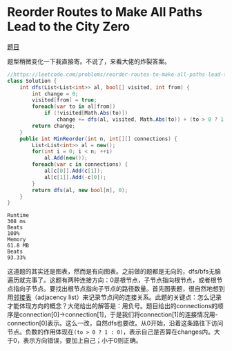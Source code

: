# Reorder Routes to Make All Paths Lead to the City Zero

[题目](https://leetcode.com/problems/reorder-routes-to-make-all-paths-lead-to-the-city-zero/)

题型稍微变化一下我直接寄。不说了，来看大佬的炸裂答案。

```c#
//https://leetcode.com/problems/reorder-routes-to-make-all-paths-lead-to-the-city-zero/solutions/3334159/image-explanation-complete-intuition-dfs-c-java-python/
class Solution {
    int dfs(List<List<int>> al, bool[] visited, int from) {
        int change = 0;
        visited[from] = true;
        foreach(var to in al[from])
            if (!visited[Math.Abs(to)])
                change += dfs(al, visited, Math.Abs(to)) + (to > 0 ? 1 : 0);
        return change;   
    }
    public int MinReorder(int n, int[][] connections) {
        List<List<int>> al = new();
        for(int i = 0; i < n; ++i) 
            al.Add(new());
        foreach(var c in connections) {
            al[c[0]].Add(c[1]);
            al[c[1]].Add(-c[0]);
        }
        return dfs(al, new bool[n], 0);
    }
}
```

```
Runtime
308 ms
Beats
100%
Memory
61.8 MB
Beats
93.33%
```

这道题的其实还是图表，然而是有向图表。之前做的题都是无向的，dfs/bfs无脑遍历就完事了。这题有两种连接方向：0是根节点，子节点指向根节点，或者根节点指向子节点。要找出根节点指向子节点的路径数量。首先图表题，很自然地想到用[邻接表](https://zh.wikipedia.org/wiki/%E9%82%BB%E6%8E%A5%E8%A1%A8)（adjacency list）来记录节点间的连接关系。此题的关键点：怎么记录才能体现方向的概念？大佬给出的解答是：用负号。题目给出的connections的顺序是connection[0]->connection[1]，于是我们将connection[1]的连接情况用-connection[0]表示。这么一改，自然dfs也要改。从0开始，沿着这条路往下访问节点。负数的作用体现在`(to > 0 ? 1 : 0)`，表示自己是否算在changes内。大于0，表示方向错误，要加上自己；小于0则正确。